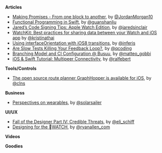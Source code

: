 **Articles**

* [Making Promises - From one block to another](https://medium.com/the-traveled-ios-developers-guide/making-promises-417f13da901f), by [@JordanMorgan10](https://twitter.com/JordanMorgan10)
* [Functional Programming in Swift](http://jamesonquave.com/blog/functional-programming-in-swift/), by [@guanshanliu](https://twitter.com/guanshanliu)
* [Jared’s Code Signing Tips: Apple Watch Edition](http://blog.jaredsinclair.com/post/117350678170/jareds-code-signing-tips-apple-watch-edition), by [@jaredsinclair](https://twitter.com/jaredsinclair)
* [WatchKit: Best practices for sharing data between your Watch and iOS app](http://www.kristinathai.com/watchkit-best-practices-for-sharing-data-between-your-watch-and-ios-app/) by [@kristinathai](https://twitter.com/kristinathai)
* [Using interfaceOrientation with iOS8 transitions](http://blog.inferis.org/blog/2015/04/27/ios8-and-interfaceorientation/), by [@inferis](https://twitter.com/inferis)
* [Are Slow Tests Killing Your Feedback Loop?](http://qualitycoding.org/slow-tests/), by [@qcoding](https://twitter.com/qcoding)
* [Branching Model and CI Configuration @ Busuu](http://matteogobbi.github.io/blog/2015/04/27/branches-model-and-ci-configuration-at-busuu/), by [@matteo_gobbi](https://twitter.com/matteo_gobbi)
* [iOS & Swift Tutorial: Multipeer Connectivity](http://www.ralfebert.de/tutorials/ios-swift-multipeer-connectivity/), by [@ralfebert](https://twitter.com/ralfebert)

**Tools/Controls**
* [The open source route planner GraphHopper is available for iOS](https://github.com/graphhopper/graphhopper-ios), by [@clns](https://twitter.com/calinseciu)


**Business**

* [Perspectives on wearables](http://solarsailer.net/2015/04/wearables), by [@solarsailer](https://twitter.com/solarsailer)


**UI/UX**

* [Fall of the Designer Part IV: Credible Threats](http://www.elischiff.com/blog/2015/4/28/fall-of-the-designer-part-iv-credible-threats), by [@eli_schiff](https://twitter.com/eli_schiff)
* [Designing for the WATCH](http://webdesign.tutsplus.com/articles/designing-for-the-watch--cms-23818), by [@ryanallen_com](https://twitter.com/ryanallen_com)

**Videos**


**Goodies**

